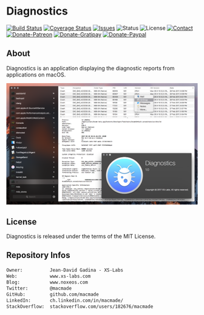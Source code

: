 Diagnostics
===========

[![Build Status](https://img.shields.io/travis/macmade/Diagnostics.svg?branch=master&style=flat)](https://travis-ci.org/macmade/Diagnostics)
[![Coverage Status](https://img.shields.io/coveralls/macmade/Diagnostics.svg?branch=master&style=flat)](https://coveralls.io/r/macmade/Diagnostics?branch=master)
[![Issues](http://img.shields.io/github/issues/macmade/Diagnostics.svg?style=flat)](https://github.com/macmade/Diagnostics/issues)
![Status](https://img.shields.io/badge/status-active-brightgreen.svg?style=flat)
![License](https://img.shields.io/badge/license-mit-brightgreen.svg?style=flat)
[![Contact](https://img.shields.io/badge/contact-@macmade-blue.svg?style=flat)](https://twitter.com/macmade)  
[![Donate-Patreon](https://img.shields.io/badge/donate-patreon-yellow.svg?style=flat)](https://patreon.com/macmade)
[![Donate-Gratipay](https://img.shields.io/badge/donate-gratipay-yellow.svg?style=flat)](https://www.gratipay.com/macmade)
[![Donate-Paypal](https://img.shields.io/badge/donate-paypal-yellow.svg?style=flat)](https://paypal.me/xslabs)

About
-----

Diagnostics is an application displaying the diagnostic reports from applications on macOS.

![Main Window](Resources/Screen.png "Main Window")

License
-------

Diagnostics is released under the terms of the MIT License.

Repository Infos
----------------

    Owner:			Jean-David Gadina - XS-Labs
    Web:			www.xs-labs.com
    Blog:			www.noxeos.com
    Twitter:		@macmade
    GitHub:			github.com/macmade
    LinkedIn:		ch.linkedin.com/in/macmade/
    StackOverflow:	stackoverflow.com/users/182676/macmade
